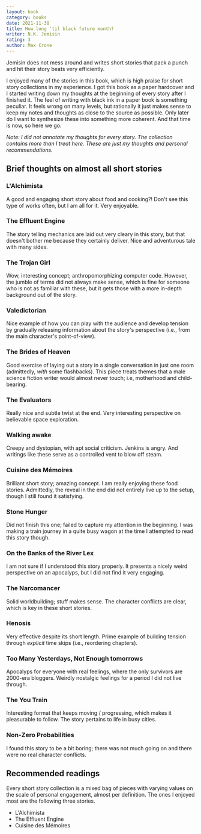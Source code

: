 ```yaml
---
layout: book
category: books
date: 2021-11-30
title: How long 'til black future month?
writer: N.K. Jemisin
rating: 3
author: Max Crone
---
```


Jemisin does not mess around and writes short stories that pack a punch and hit their story beats very efficiently.

I enjoyed many of the stories in this book, which is high praise for short story collections in my experience. I got this book as a paper hardcover and I started writing down my thoughts at the beginning of every story after I finished it. The feel of writing with black ink in a paper book is something peculiar. It feels wrong on many levels, but rationally it just makes sense to keep my notes and thoughts as close to the source as possible. Only later do I want to synthesize these into something more coherent. And that time is now, so here we go.

*Note: I did not annotate my thoughts for every story. The collection contains more than I treat here. These are just my thoughts and personal recommendations.*

## Brief thoughts on almost all short stories

### L'Alchimista

A good and engaging short story about food and cooking?! Don't see this type of works often, but I am all for it. Very enjoyable.

### The Effluent Engine

The story telling mechanics are laid out very cleary in this story, but that doesn't bother me because they certainly deliver. Nice and adventurous tale with many sides.

### The Trojan Girl

Wow, interesting concept; anthropomorphizing computer code. However, the jumble of terms did not always make sense, which is fine for someone who is not as familiar with these, but it gets those with a more in-depth background out of the story.

### Valedictorian

Nice example of how you can play with the audience and develop tension by gradually releasing information about the story's perspective (i.e., from the main character's point-of-view).

### The Brides of Heaven

Good exercise of laying out a story in a single conversation in just one room (admittedly, *with* some flashbacks). This piece treats themes that a male science fiction writer would almost never touch; i.e, motherhood and child-bearing.

### The Evaluators

Really nice and subtle twist at the end. Very interesting perspective on believable space exploration.

### Walking awake

Creepy and dystopian, with apt social criticism. Jenkins is angry. And writings like these serve as a controlled vent to blow off steam.

### Cuisine des Mémoires

Brilliant short story; amazing concept. I am really enjoying these food stories. Admittedly, the reveal in the end did not entirely live up to the setup, though I still found it satisfying.

### Stone Hunger

Did not finish this one; failed to capture my attention in the beginning. I was making a train journey in a quite busy wagon at the time I attempted to read this story though.

### On the Banks of the River Lex

I am not sure if I understood this story properly. It presents a nicely weird perspective on an apocalyps, but I did not find it very engaging.

### The Narcomancer

Solid worldbuilding; stuff makes sense. The character conflicts are clear, which is key in these short stories.

### Henosis

Very effective despite its short length. Prime example of building tension through *explicit* time skips (i.e., reordering chapters).

### Too Many Yesterdays, Not Enough tomorrows

Apocalyps for everyone with real feelings, where the only survivors are 2000-era bloggers. Weirdly nostalgic feelings for a period I did not live through.

### The You Train

Interesting format that keeps moving / progressing, which makes it pleasurable to follow. The story pertains to life in busy cities.

### Non-Zero Probabilities

I found this story to be a bit boring; there was not much going on and there were no real character conflicts.

## Recommended readings

Every short story collection is a mixed bag of pieces with varying values on the scale of personal engagement, almost per definition. The ones I enjoyed most are the following three stories.

- L'Alchimista
- The Effluent Engine
- Cuisine des Mémoires
